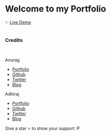 <h1>
    Welcome to my Portfolio
</h1>

✨ [Live Demo](https://adhiraj.site/)
<br>
<br>

### Credits

<br>

Anurag

- [Portfolio](https://anurag.tech)
- [Github](https://github.com/kr-anurag)
- [Twitter](https://twitter.com/imanuraglol)
- [Blog](https://blog.anurag.tech)

Adhiraj

- [Portfolio](https://adhiraj.site/)
- [Github](https://github.com/adhirajb1109)
- [Twitter](https://twitter.com/adhirajb1109)
- [Blog](https://blog.adhiraj.site/)

Give a star ⭐ to show your support :P
